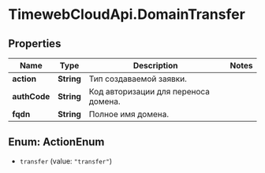 # TimewebCloudApi.DomainTransfer

## Properties

Name | Type | Description | Notes
------------ | ------------- | ------------- | -------------
**action** | **String** | Тип создаваемой заявки. | 
**authCode** | **String** | Код авторизации для переноса домена. | 
**fqdn** | **String** | Полное имя домена. | 



## Enum: ActionEnum


* `transfer` (value: `"transfer"`)




